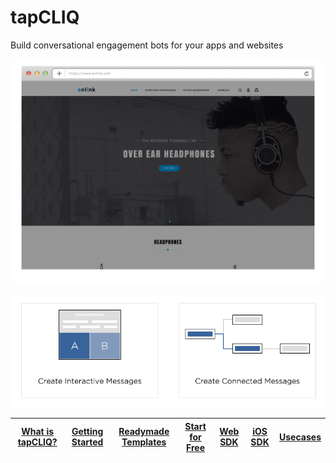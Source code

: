# tapCLIQ
Build conversational engagement bots for your apps and websites

<p align="center">
  <img src="assets/poster-ad-dynamic.gif" />
</p>
<p align="center">
  <img src="assets/connected_messages.png" />
</p>


| [What is tapCLIQ?](https://www.tapcliq.com/) | [Getting Started](https://www.tapcliq.com/supportdoc) | [Readymade Templates](https://www.tapcliq.com/supportdoc?catid=15) | [Start for Free](https://webportal.tapcliq.com/tapcliqweb/signup) | [Web SDK](https://www.tapcliq.com/supportdoc?catid=49) | [iOS SDK](https://www.tapcliq.com/supportdoc?catid=46) | [Usecases](https://www.tapcliq.com/usecases) |
|---|---|---|---|---|---|---|
